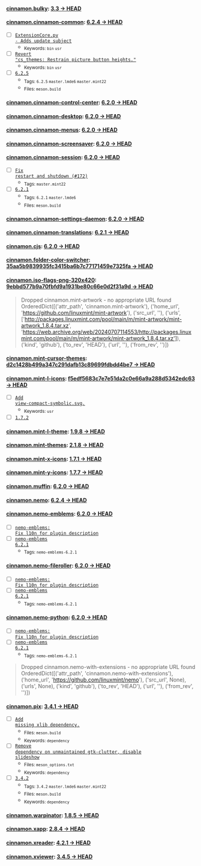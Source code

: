 
#### [cinnamon.bulky](https://github.com/linuxmint/bulky): [3.3 → HEAD](https://github.com/linuxmint/bulky/compare/3.3...HEAD)


#### [cinnamon.cinnamon-common](https://github.com/linuxmint/cinnamon): [6.2.4 → HEAD](https://github.com/linuxmint/cinnamon/compare/6.2.4...HEAD)

- [ ] [<code>ExtensionCore.py - Adds update subject</code>](https://github.com/linuxmint/cinnamon/commit/baf54fb87c37c821a3e9d6b2c3269a0fc37e3ff9)
  - <sub>Keywords: <code>bin</code> <code>usr</code></sub>
- [ ] [<code>Revert "cs_themes: Restrain picture button heights."</code>](https://github.com/linuxmint/cinnamon/commit/86c071cde5ec8325f278ae4341810c969d4eb88e)
  - <sub>Keywords: <code>bin</code> <code>usr</code></sub>
- [ ] [<code>6.2.5</code>](https://github.com/linuxmint/cinnamon/commit/5061b9c776deac607ed1e25fccf696b9b34ed014)
  - <sub>Tags: <code>6.2.5</code> <code>master.lmde6</code> <code>master.mint22</code></sub>
  - <sub>Files: <code>meson.build</code></sub>

#### [cinnamon.cinnamon-control-center](https://github.com/linuxmint/cinnamon-control-center): [6.2.0 → HEAD](https://github.com/linuxmint/cinnamon-control-center/compare/6.2.0...HEAD)


#### [cinnamon.cinnamon-desktop](https://github.com/linuxmint/cinnamon-desktop): [6.2.0 → HEAD](https://github.com/linuxmint/cinnamon-desktop/compare/6.2.0...HEAD)


#### [cinnamon.cinnamon-menus](https://github.com/linuxmint/cinnamon-menus): [6.2.0 → HEAD](https://github.com/linuxmint/cinnamon-menus/compare/6.2.0...HEAD)


#### [cinnamon.cinnamon-screensaver](https://github.com/linuxmint/cinnamon-screensaver): [6.2.0 → HEAD](https://github.com/linuxmint/cinnamon-screensaver/compare/6.2.0...HEAD)


#### [cinnamon.cinnamon-session](https://github.com/linuxmint/cinnamon-session): [6.2.0 → HEAD](https://github.com/linuxmint/cinnamon-session/compare/6.2.0...HEAD)

- [ ] [<code>Fix restart and shutdown (#172)</code>](https://github.com/linuxmint/cinnamon-session/commit/a5d4be9515aaa8c82b8d6293cc68466480e102ff)
  - <sub>Tags: <code>master.mint22</code></sub>
- [ ] [<code>6.2.1</code>](https://github.com/linuxmint/cinnamon-session/commit/2fe0e03ff81710017aa042f2a8c7e0001f007a7b)
  - <sub>Tags: <code>6.2.1</code> <code>master.lmde6</code></sub>
  - <sub>Files: <code>meson.build</code></sub>

#### [cinnamon.cinnamon-settings-daemon](https://github.com/linuxmint/cinnamon-settings-daemon): [6.2.0 → HEAD](https://github.com/linuxmint/cinnamon-settings-daemon/compare/6.2.0...HEAD)


#### [cinnamon.cinnamon-translations](https://github.com/linuxmint/cinnamon-translations): [6.2.1 → HEAD](https://github.com/linuxmint/cinnamon-translations/compare/6.2.1...HEAD)


#### [cinnamon.cjs](https://github.com/linuxmint/cjs): [6.2.0 → HEAD](https://github.com/linuxmint/cjs/compare/6.2.0...HEAD)


#### [cinnamon.folder-color-switcher](https://github.com/linuxmint/folder-color-switcher): [35aa5b9839935fc3415ba6b7c77171459e7325fa → HEAD](https://github.com/linuxmint/folder-color-switcher/compare/35aa5b9839935fc3415ba6b7c77171459e7325fa...HEAD)


#### [cinnamon.iso-flags-png-320x420](https://github.com/joielechong/iso-country-flags-svg-collection): [9ebbd577b9a70fbfd9a1931be80c66e0d2f31a9d → HEAD](https://github.com/joielechong/iso-country-flags-svg-collection/compare/9ebbd577b9a70fbfd9a1931be80c66e0d2f31a9d...HEAD)

> Dropped cinnamon.mint-artwork - no appropriate URL found OrderedDict([('attr_path', 'cinnamon.mint-artwork'), ('home_url', 'https://github.com/linuxmint/mint-artwork'), ('src_url', ''), ('urls', ['http://packages.linuxmint.com/pool/main/m/mint-artwork/mint-artwork_1.8.4.tar.xz', 'https://web.archive.org/web/20240707114553/http://packages.linuxmint.com/pool/main/m/mint-artwork/mint-artwork_1.8.4.tar.xz']), ('kind', 'github'), ('to_rev', 'HEAD'), ('url', ''), ('from_rev', '')])


#### [cinnamon.mint-cursor-themes](https://github.com/linuxmint/mint-cursor-themes): [d2c1428b499a347c291dafb13c89699fdbdd4be7 → HEAD](https://github.com/linuxmint/mint-cursor-themes/compare/d2c1428b499a347c291dafb13c89699fdbdd4be7...HEAD)


#### [cinnamon.mint-l-icons](https://github.com/linuxmint/mint-l-icons): [f5edf5683c7e7e51da2c0e66a9a288d5342edc63 → HEAD](https://github.com/linuxmint/mint-l-icons/compare/f5edf5683c7e7e51da2c0e66a9a288d5342edc63...HEAD)

- [ ] [<code>Add view-compact-symbolic.svg.</code>](https://github.com/linuxmint/mint-l-icons/commit/b4c957f0ef7b3ff24f6e7ad525eb7274ca11297f)
  - <sub>Keywords: <code>usr</code></sub>
- [ ] [<code>1.7.2</code>](https://github.com/linuxmint/mint-l-icons/commit/ee03e6dad0b1f9e25847977eae42766e2ddd4877)

#### [cinnamon.mint-l-theme](https://github.com/linuxmint/mint-l-theme): [1.9.8 → HEAD](https://github.com/linuxmint/mint-l-theme/compare/1.9.8...HEAD)


#### [cinnamon.mint-themes](https://github.com/linuxmint/mint-themes): [2.1.8 → HEAD](https://github.com/linuxmint/mint-themes/compare/2.1.8...HEAD)


#### [cinnamon.mint-x-icons](https://github.com/linuxmint/mint-x-icons): [1.7.1 → HEAD](https://github.com/linuxmint/mint-x-icons/compare/1.7.1...HEAD)


#### [cinnamon.mint-y-icons](https://github.com/linuxmint/mint-y-icons): [1.7.7 → HEAD](https://github.com/linuxmint/mint-y-icons/compare/1.7.7...HEAD)


#### [cinnamon.muffin](https://github.com/linuxmint/muffin): [6.2.0 → HEAD](https://github.com/linuxmint/muffin/compare/6.2.0...HEAD)


#### [cinnamon.nemo](https://github.com/linuxmint/nemo): [6.2.4 → HEAD](https://github.com/linuxmint/nemo/compare/6.2.4...HEAD)


#### [cinnamon.nemo-emblems](https://github.com/linuxmint/nemo-extensions): [6.2.0 → HEAD](https://github.com/linuxmint/nemo-extensions/compare/6.2.0...HEAD)

- [ ] [<code>nemo-emblems: Fix l10n for plugin description</code>](https://github.com/linuxmint/nemo-extensions/commit/5cd9643868ab6f19578270563f31e31e13f7ecbb)
- [ ] [<code>nemo-emblems 6.2.1</code>](https://github.com/linuxmint/nemo-extensions/commit/710884d40df5d93453e58849a216c2c145a0e537)
  - <sub>Tags: <code>nemo-emblems-6.2.1</code></sub>

#### [cinnamon.nemo-fileroller](https://github.com/linuxmint/nemo-extensions): [6.2.0 → HEAD](https://github.com/linuxmint/nemo-extensions/compare/6.2.0...HEAD)

- [ ] [<code>nemo-emblems: Fix l10n for plugin description</code>](https://github.com/linuxmint/nemo-extensions/commit/5cd9643868ab6f19578270563f31e31e13f7ecbb)
- [ ] [<code>nemo-emblems 6.2.1</code>](https://github.com/linuxmint/nemo-extensions/commit/710884d40df5d93453e58849a216c2c145a0e537)
  - <sub>Tags: <code>nemo-emblems-6.2.1</code></sub>

#### [cinnamon.nemo-python](https://github.com/linuxmint/nemo-extensions): [6.2.0 → HEAD](https://github.com/linuxmint/nemo-extensions/compare/6.2.0...HEAD)

- [ ] [<code>nemo-emblems: Fix l10n for plugin description</code>](https://github.com/linuxmint/nemo-extensions/commit/5cd9643868ab6f19578270563f31e31e13f7ecbb)
- [ ] [<code>nemo-emblems 6.2.1</code>](https://github.com/linuxmint/nemo-extensions/commit/710884d40df5d93453e58849a216c2c145a0e537)
  - <sub>Tags: <code>nemo-emblems-6.2.1</code></sub>
> Dropped cinnamon.nemo-with-extensions - no appropriate URL found OrderedDict([('attr_path', 'cinnamon.nemo-with-extensions'), ('home_url', 'https://github.com/linuxmint/nemo'), ('src_url', None), ('urls', None), ('kind', 'github'), ('to_rev', 'HEAD'), ('url', ''), ('from_rev', '')])


#### [cinnamon.pix](https://github.com/linuxmint/pix): [3.4.1 → HEAD](https://github.com/linuxmint/pix/compare/3.4.1...HEAD)

- [ ] [<code>Add missing xlib dependency.</code>](https://github.com/linuxmint/pix/commit/25792b587d556d417e4309408e07d4e8981d12a8)
  - <sub>Files: <code>meson.build</code></sub>
  - <sub>Keywords: <code>dependency</code></sub>
- [ ] [<code>Remove dependency on unmaintained gtk-clutter, disable slideshow</code>](https://github.com/linuxmint/pix/commit/f8241ac4209d0d75c8572a3d8e4e3bdaf05b7b18)
  - <sub>Files: <code>meson_options.txt</code></sub>
  - <sub>Keywords: <code>dependency</code></sub>
- [ ] [<code>3.4.2</code>](https://github.com/linuxmint/pix/commit/0de63424c1cba5c2ef242e4ed76f9865dfdf6c58)
  - <sub>Tags: <code>3.4.2</code> <code>master.lmde6</code> <code>master.mint22</code></sub>
  - <sub>Files: <code>meson.build</code></sub>
  - <sub>Keywords: <code>dependency</code></sub>

#### [cinnamon.warpinator](https://github.com/linuxmint/warpinator): [1.8.5 → HEAD](https://github.com/linuxmint/warpinator/compare/1.8.5...HEAD)


#### [cinnamon.xapp](https://github.com/linuxmint/xapp): [2.8.4 → HEAD](https://github.com/linuxmint/xapp/compare/2.8.4...HEAD)


#### [cinnamon.xreader](https://github.com/linuxmint/xreader): [4.2.1 → HEAD](https://github.com/linuxmint/xreader/compare/4.2.1...HEAD)


#### [cinnamon.xviewer](https://github.com/linuxmint/xviewer): [3.4.5 → HEAD](https://github.com/linuxmint/xviewer/compare/3.4.5...HEAD)

